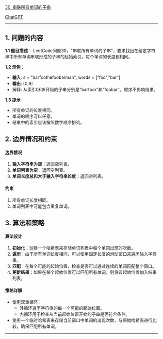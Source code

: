 [30. 串联所有单词的子串](https://leetcode.cn/problems/substring-with-concatenation-of-all-words)

[ChatGPT](https://chat.openai.com/share/2c5405a5-dd77-4b17-bcf8-91bea90ee14b)

---

## 1. 问题的内容
**1.1 题目描述**：
LeetCode问题30，"串联所有单词的子串"，要求找出在给定字符串中所有单词串联形成的子串的起始索引。每个单词的长度都相同。

**1.2 示例**：
- **输入**: s = "barfoothefoobarman", words = ["foo","bar"]
- **输出**: [0,9]
- 解释: 从索引0和9开始的子串分别是"barfoor"和"foobar"。顺序不影响结果。

**1.3 提示**:
- 所有单词的长度相同。
- 单词的顺序可以任意。
- 结果中的索引应该按照数字顺序排列。

## 2. 边界情况和约束
#### 边界情况

1. **输入字符串为空**：返回空列表。
2. **单词列表为空**：返回空列表。
3. **单词长度总和大于输入字符串长度**：返回空列表。

#### 约束

1. 所有单词长度相同。
2. 单词列表中可能包含重复单词。


## 3. 算法和策略
#### 算法设计

1. **初始化**：创建一个哈希表来存储单词列表中每个单词出现的次数。
2. **遍历**：由于所有单词长度相同，可以使用固定长度的滑动窗口来遍历输入字符串。
3. **匹配**：在每个可能的起始位置，检查是否可以通过连续的单词匹配整个窗口。
4. **更新结果**：如果在某个起始位置可以匹配所有单词，则将该起始位置加入结果列表。

#### 策略详解

- 使用双重循环：
  - 外循环遍历字符串的每一个可能的起始位置。
  - 内循环用于检查从当前起始位置开始的子串是否符合条件。
- 使用一个临时哈希表来存储当前窗口中单词的出现次数，与原始哈希表进行比较，确保匹配所有单词。

---
